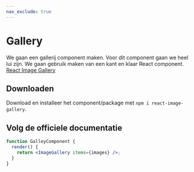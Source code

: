 ```yaml
---
nav_exclude: true
---
```


# Gallery
We gaan een gallerij component maken.
Voor dit component gaan we heel lui zijn. We gaan gebruik maken van een kant en klaar React component.
[React Image Gallery](https://www.npmjs.com/package/react-image-gallery)

## Downloaden
Download en installeer het component/package met `npm i react-image-gallery`. 

## Volg de officiele documentatie

```jsx
function GalleyComponent {
  render() {
    return <ImageGallery items={images} />;
  }
}
```
